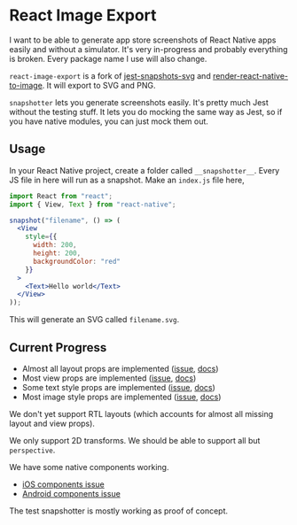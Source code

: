 # React Image Export

I want to be able to generate app store screenshots of React Native apps easily and without a simulator. It's very in-progress and probably everything is broken. Every package name I use will also change.

`react-image-export` is a fork of [jest-snapshots-svg](https://github.com/jest-community/jest-snapshots-svg) and [render-react-native-to-image](https://github.com/jaredly/render-react-native-to-image). It will export to SVG and PNG.

`snapshotter` lets you generate screenshots easily. It's pretty much Jest without the testing stuff. It lets you do mocking the same way as Jest, so if you have native modules, you can just mock them out.

## Usage

In your React Native project, create a folder called `__snapshotter__`. Every JS file in here will run as a snapshot. Make an `index.js` file here,

```jsx
import React from "react";
import { View, Text } from "react-native";

snapshot("filename", () => (
  <View
    style={{
      width: 200,
      height: 200,
      backgroundColor: "red"
    }}
  >
    <Text>Hello world</Text>
  </View>
));
```

This will generate an SVG called `filename.svg`.

## Current Progress

* Almost all layout props are implemented ([issue](https://github.com/jacobp100/react-image-export/issues/10), [docs](https://facebook.github.io/react-native/docs/layout-props.html))
* Most view props are implemented ([issue](https://github.com/jacobp100/react-image-export/issues/8), [docs](https://facebook.github.io/react-native/docs/view-props.html))
* Some text style props are implemented ([issue](https://github.com/jacobp100/react-image-export/issues/9), [docs](https://facebook.github.io/react-native/docs/text-style-props.html))
* Most image style props are implemented ([issue](https://github.com/jacobp100/react-image-export/issues/11), [docs](https://facebook.github.io/react-native/docs/image-style-props.html))

We don't yet support RTL layouts (which accounts for almost all missing layout and view props).

We only support 2D transforms. We should be able to support all but `perspective`.

We have some native components working.

* [iOS components issue](https://github.com/jacobp100/react-image-export/issues/5)
* [Android components issue](https://github.com/jacobp100/react-image-export/issues/6)

The test snapshotter is mostly working as proof of concept.
